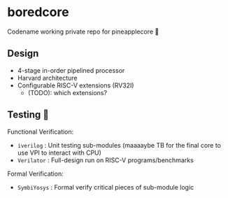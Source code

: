 # boredcore
Codename working private repo for pineapplecore 🍍

## Design
- 4-stage in-order pipelined processor
- Harvard architecture
- Configurable RISC-V extensions (RV32I)
    - (TODO): which extensions?

## Testing 🧪
Functional Verification:
- `iverilog`    : Unit testing sub-modules (maaaaybe TB for the final core to use VPI to interact with CPU)
- `Verilator`   : Full-design run on RISC-V programs/benchmarks

Formal Verification:
- `SymbiYosys`  : Formal verify critical pieces of sub-module logic